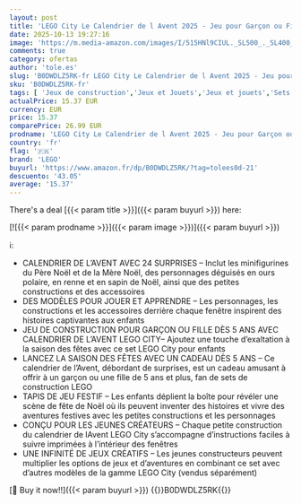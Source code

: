 ```yaml
---
layout: post
title: 'LEGO City Le Calendrier de l Avent 2025 - Jeu pour Garçon ou Fille dès 5 Ans - Compte à Rebours Avant Noël avec 24 Surprises Dont Un Train  Une Voiture  Un Tracteur & 7 Minifigurines - Cadeau 60475'
date: 2025-10-13 19:27:16
image: 'https://m.media-amazon.com/images/I/515HNl9CIUL._SL500_._SL400_.jpg'
comments: true
category: ofertas
author: 'tole.es'
slug: 'B0DWDLZ5RK-fr LEGO City Le Calendrier de l Avent 2025 - Jeu pour Garçon...'
sku: 'B0DWDLZ5RK-fr'
tags: [ 'Jeux de construction','Jeux et Jouets','Jeux et jouets','Sets de jeux de construction','lego','🇫🇷', ]
actualPrice: 15.37 EUR
currency: EUR
price: 15.37
comparePrice: 26.99 EUR
prodname: 'LEGO City Le Calendrier de l Avent 2025 - Jeu pour Garçon ou Fille dès 5 Ans - Compte à Rebours Avant Noël avec 24 Surprises Dont Un Train  Une Voiture  Un Tracteur & 7 Minifigurines - Cadeau 60475'
country: 'fr'
flag: '🇫🇷'
brand: 'LEGO'
buyurl: 'https://www.amazon.fr/dp/B0DWDLZ5RK/?tag=tolees0d-21'
descuento: '43.05'
average: '15.37'
---
```


There's a deal [{{< param title >}}]({{< param buyurl >}})  here:

[![{{< param prodname >}}]({{< param image >}})]({{< param buyurl >}})

ℹ️:

- CALENDRIER DE L’AVENT AVEC 24 SURPRISES – Inclut les minifigurines du Père Noël et de la Mère Noël, des personnages déguisés en ours polaire, en renne et en sapin de Noël, ainsi que des petites constructions et des accessoires
- DES MODÈLES POUR JOUER ET APPRENDRE – Les personnages, les constructions et les accessoires derrière chaque fenêtre inspirent des histoires captivantes aux enfants
- JEU DE CONSTRUCTION POUR GARÇON OU FILLE DÈS 5 ANS AVEC CALENDRIER DE L’AVENT LEGO CITY– Ajoutez une touche d’exaltation à la saison des fêtes avec ce set LEGO City pour enfants
- LANCEZ LA SAISON DES FÊTES AVEC UN CADEAU DÈS 5 ANS – Ce calendrier de l’Avent, débordant de surprises, est un cadeau amusant à offrir à un garçon ou une fille de 5 ans et plus, fan de sets de construction LEGO
- TAPIS DE JEU FESTIF – Les enfants déplient la boîte pour révéler une scène de fête de Noël où ils peuvent inventer des histoires et vivre des aventures festives avec les petites constructions et les personnages
- CONÇU POUR LES JEUNES CRÉATEURS – Chaque petite construction du calendrier de lAvent LEGO City s’accompagne d’instructions faciles à suivre imprimées à l’intérieur des fenêtres
- UNE INFINITÉ DE JEUX CRÉATIFS – Les jeunes constructeurs peuvent multiplier les options de jeux et d’aventures en combinant ce set avec d’autres modèles de la gamme LEGO City (vendus séparément)

[🛒 Buy it now!!]({{< param buyurl >}})
{{<world>}}B0DWDLZ5RK{{</world>}}
